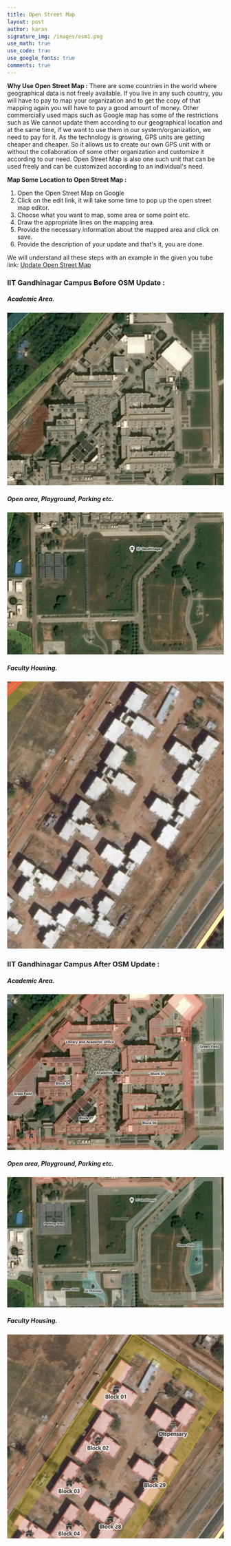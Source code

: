 ```yaml
---
title: Open Street Map
layout: post
author: karan
signature_img: /images/osm1.png
use_math: true
use_code: true
use_google_fonts: true
comments: true
---
```


**Why Use Open Street Map :** There are some countries in the world where geographical data is not freely available. If you live in any such country, you will have to pay to map your organization and to get the copy of that mapping again you will have to pay a good amount of money. Other commercially used maps such as Google map has some of the restrictions such as  We cannot update them according to our geographical location and at the same time, if we want to use them in our system/organization, we need to pay for it. As the technology is growing, GPS units are getting cheaper and cheaper. So it allows us to create our own GPS unit with or without the collaboration of some other organization and customize it according to our need. Open Street Map is also one such unit that can be used freely and can be customized according to an individual's need.


**Map Some Location to Open Street Map :** 
1. Open the Open Street Map on Google
2. Click on the edit link, it will take some time to pop up the open street map editor.
3. Choose what you want to map, some area or some point etc.
4. Draw the appropriate lines on the mapping area.
5. Provide the necessary information about the mapped area and click on save.
6. Provide the description of your update and that's it, you are done.

We will understand all these steps with an example in the given you tube link:
[Update Open Street Map](https://www.youtube.com/watch?v=k8FHBD87j8Q)

### IIT Gandhinagar Campus Before OSM Update :
##### Academic Area.


![Academic Area](/images/osm_w_update.png)
##### Open area, Playground, Parking etc.


![Open Area](/images/hostel.png)
##### Faculty Housing.




![Housing](/images/housing_w.png)


### IIT Gandhinagar Campus After OSM Update :
##### Academic Area.


![Academic Area](/images/osm1.png)
##### Open area, Playground, Parking etc.


![Open Area](/images/osm2.png)

##### Faculty Housing.


![Housing](/images/housing_d.png)





